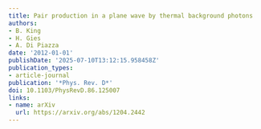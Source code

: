 ```yaml
---
title: Pair production in a plane wave by thermal background photons
authors:
- B. King
- H. Gies
- A. Di Piazza
date: '2012-01-01'
publishDate: '2025-07-10T13:12:15.958458Z'
publication_types:
- article-journal
publication: '*Phys. Rev. D*'
doi: 10.1103/PhysRevD.86.125007
links:
- name: arXiv
  url: https://arxiv.org/abs/1204.2442
---
```

